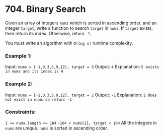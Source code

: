 # 704. Binary Search

Given an array of integers ```nums``` which is sorted in ascending order, and an integer ```target```, write a function to search ```target``` in ```nums```. If ```target``` exists, then return its index. Otherwise, return ```-1```.

You must write an algorithm with ```O(log n)``` runtime complexity.

 

### **Example 1:**

Input: ```nums = [-1,0,3,5,9,12], target = 9```
Output: ```4```
Explanation: ```9 exists in nums and its index is 4```

### **Example 2:**

Input: ```nums = [-1,0,3,5,9,12], target = 2```
Output: ```-1```
Explanation: ```2 does not exist in nums so return -1```
 

### **Constraints:**

```1 <= nums.length <= 104```
```-104 < nums[i], target < 104```
All the integers in ```nums``` are unique.
```nums``` is sorted in ascending order.